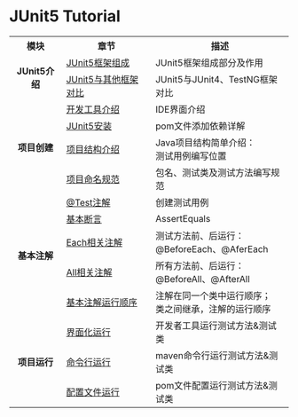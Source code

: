 # JUnit5 Tutorial
<table>
    <tr>
        <th>模块</th>
        <th>章节</th>
        <th>描述</th>
    </tr>
    <tr>
        <td rowspan="2" style="text-align:center;font-weight:bold">JUnit5介绍</td>
        <td><a href="https://www.testeru.top/archives/junit01">JUnit5框架组成</a></td>
        <td>JUnit5框架组成部分及作用</td>
    </tr>
    <tr>
        <td><a href="https://www.testeru.top/archives/junit02">JUnit5与其他框架对比</a></td>
        <td>JUnit5与JUnit4、TestNG框架对比</td>
    </tr>
    <tr>
        <td rowspan="4" style="text-align:center;font-weight:bold">项目创建</td>
        <td><a href="https://www.testeru.top/archives/junit03">开发工具介绍</a></td>
        <td>IDE界面介绍</td>
    </tr>
    <tr>
        <td><a href="https://www.testeru.top/archives/junit04">JUnit5安装</a></td>
        <td>pom文件添加依赖详解</td>
    </tr>
    <tr>
        <td><a href="https://www.testeru.top/archives/junit05">项目结构介绍</a></td>
        <td>Java项目结构简单介绍：<br>测试用例编写位置</td>
    </tr>
    <tr>
        <td><a href="https://www.testeru.top/archives/junit06">项目命名规范</a></td>
        <td>包名、测试类及测试方法编写规范</td>
    </tr>
    <tr>
        <td rowspan="5" style="text-align:center;font-weight:bold">基本注解</td>
        <td><a href="https://www.testeru.top/archives/junit07">@Test注解</a></td>
        <td>创建测试用例</td>
    </tr>
    <tr>
        <td><a href="https://www.testeru.top/archives/junit08">基本断言</a></td>
        <td>AssertEquals</td>
    </tr>
    <tr>
        <td><a href="https://www.testeru.top/archives/junit09">Each相关注解</a></td>
        <td>测试方法前、后运行：<br>@BeforeEach、@AferEach</td>
    </tr>
    <tr>
        <td><a href="https://www.testeru.top/archives/junit10">All相关注解</a></td>
        <td>所有方法前、后运行：<br>@BeforeAll、@AfterAll</td>
    </tr>
    </tr>
    <tr>
        <td><a href="https://www.testeru.top/archives/junit11">基本注解运行顺序</a></td>
        <td>注解在同一个类中运行顺序；<br>类之间继承，注解的运行顺序</td>
    </tr>
    <tr>
        <td rowspan="3" style="text-align:center;font-weight:bold">项目运行</td>
        <td><a href="https://www.testeru.top/archives/junit12">界面化运行</a></td>
        <td>开发者工具运行测试方法&测试类</td>
    </tr>
    <tr>
        <td><a href="https://www.testeru.top/archives/junit13">命令行运行</a></td>
        <td>maven命令行运行测试方法&测试类</td>
    </tr>
    <tr>
        <td><a href="https://www.testeru.top/archives/junit14">配置文件运行</a></td>
        <td>pom文件配置运行测试方法&测试类</td>
    </tr>
</table>